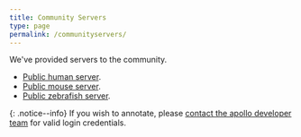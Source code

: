 ```yaml
---
title: Community Servers
type: page
permalink: /communityservers/
---
```


We've provided servers to the community.  

- [Public human server](https://genome.monarchinitiative.org/apollo/507/jbrowse/index.html?loc=chr1%3A102987667..102992611&tracks=DNA%2CAnnotations%2CGenBank%20TopLevel%20MRNA%2CMRNA%20-%20GenBank%20TopLevel%2Cdbsnps%2Cclinvar).
- [Public mouse server](https://genome.monarchinitiative.org/apollo/21679/jbrowse/index.html?loc=chr1%3A70862711..70868681&tracks=DNA%2CAnnotations%2CGenBank%20TopLevel%20MRNA%2CMRNA%20-%20GenBank%20TopLevel%2Cdbsnps).
- [Public zebrafish server](https://genome.monarchinitiative.org/apollo/20616/jbrowse/index.html?loc=chr1%3A30742393..30742746&tracks=DNA%2CAnnotations%2CZebrafish-OGS-81-transcript).

{: .notice--info}
If you wish to annotate, please [contact the apollo developer team](mailto:apollo-dev@lists.lbl.gov) for valid login credentials.

